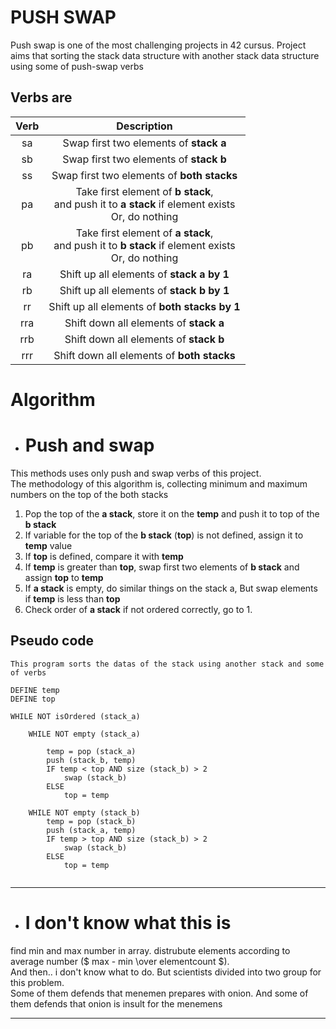 # PUSH SWAP
Push swap is one of the most challenging projects in 42 cursus.
Project aims that sorting the stack data structure with another stack data structure
using some of push-swap verbs

## Verbs are
| Verb | Description |
| :--: | :---------: |
| sa   | Swap first two elements of **stack a** |
| sb   | Swap first two elements of **stack b** |
| ss   | Swap first two elements of **both stacks** |
| pa   | Take first element of **b stack**, <br /> and push it to **a stack** if element exists <br /> Or, do nothing |
| pb   | Take first element of **a stack**, <br /> and push it to **b stack** if element exists <br /> Or, do nothing |
| ra   | Shift up all elements of **stack a by 1** |
| rb   | Shift up all elements of **stack b by 1** |
| rr   | Shift up all elements of **both stacks by 1** |
| rra  | Shift down all elements of **stack a** |
| rrb  | Shift down all elements of **stack b** |
| rrr  | Shift down all elements of **both stacks** |

# Algorithm

* # Push and swap

This methods uses only push and swap verbs of this project.  
The methodology of this algorithm is, collecting minimum and maximum numbers on the top of the both stacks

1. Pop the top of the **a stack**, store it on the **temp** and push it to top of the **b stack**
2. If variable for the top of the **b stack** (**top**) is not defined, assign it to **temp** value
3. If **top** is defined, compare it with **temp**
4. If **temp** is greater than **top**, swap first two elements of **b stack** and assign **top** to **temp**
5. If **a stack** is empty, do similar things on the stack a, But swap elements if **temp** is less than **top**
6. Check order of **a stack** if not ordered correctly, go to 1.

## Pseudo code
```
This program sorts the datas of the stack using another stack and some of verbs

DEFINE temp
DEFINE top

WHILE NOT isOrdered (stack_a)
	
	WHILE NOT empty (stack_a)
		
		temp = pop (stack_a)
		push (stack_b, temp)
		IF temp < top AND size (stack_b) > 2
			swap (stack_b)
		ELSE
			top = temp

	WHILE NOT empty (stack_b) 
		temp = pop (stack_b)
		push (stack_a, temp)
		IF temp > top AND size (stack_b) > 2
			swap (stack_b)
		ELSE
			top = temp
		
```

---

* # I don't know what this is
find min and max number in array. distrubute elements according to average number ($ max - min \over elementcount $).  
And then.. i don't know what to do. But scientists divided into two group for this problem.  
Some of them defends that menemen prepares with onion. And some of them defends that onion is insult for the menemens

---